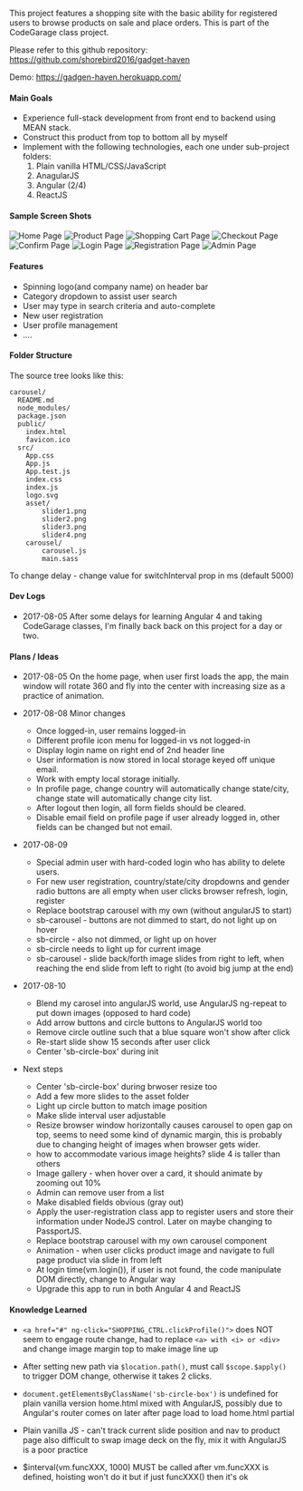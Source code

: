 This project features a shopping site with the basic ability for registered users to browse
products on sale and place orders.  This is part of the CodeGarage class project. 

Please refer to this github repository: https://github.com/shorebird2016/gadget-haven

Demo: https://gadgen-haven.herokuapp.com/

#### Main Goals
- Experience full-stack development from front end to backend using MEAN stack.
- Construct this product from top to bottom all by myself
- Implement with the following technologies, each one under sub-project folders:
    1. Plain vanilla HTML/CSS/JavaScript
    2. AnagularJS
    3. Angular (2/4)
    4. ReactJS

#### Sample Screen Shots
![Home Page](doc/home.png)
![Product Page](doc/product.png)
![Shopping Cart Page](doc/cart.png)
![Checkout Page](doc/checkout.png)
![Confirm Page](doc/confirm.png)
![Login Page](doc/login.png)
![Registration Page](doc/register.png)
![Admin Page](doc/admin.png)

#### Features
- Spinning logo(and company name) on header bar
- Category dropdown to assist user search
- User may type in search criteria and auto-complete
- New user registration
- User profile management
- ....

#### Folder Structure

The source tree looks like this:
```
carousel/
  README.md
  node_modules/
  package.json
  public/
    index.html
    favicon.ico
  src/
    App.css
    App.js
    App.test.js
    index.css
    index.js
    logo.svg
    asset/
        slider1.png
        slider2.png
        slider3.png
        slider4.png
    carousel/
        carousel.js
        main.sass
```
To change delay - change value for switchInterval prop in ms (default 5000)

#### Dev Logs
- 2017-08-05 After some delays for learning Angular 4 and taking CodeGarage classes, I'm finally back
  back on this project for a day or two. 

#### Plans / Ideas
- 2017-08-05 On the home page, when user first loads the app, the main window will rotate 360 and fly into
  the center with increasing size as a practice of animation.
- 2017-08-08 Minor changes 
    - Once logged-in, user remains logged-in 
    - Different profile icon menu for logged-in vs not logged-in 
    - Display login name on right end of 2nd header line 
    - User information is now stored in local storage keyed off unique email. 
    - Work with empty local storage initially.
    - In profile page, change country will automatically change state/city, change state will automatically
      change city list.
    - After logout then login, all form fields should be cleared.
    - Disable email field on profile page if user already logged in, 
      other fields can be changed but not email.
- 2017-08-09 
    - Special admin user with hard-coded login who has ability to delete users.
    - For new user registration, country/state/city dropdowns and gender radio buttons
      are all empty when user clicks browser refresh, login, register
    - Replace bootstrap carousel with my own (without angularJS to start)
    - sb-carousel - buttons are not dimmed to start, do not light up on hover
    - sb-circle - also not dimmed, or light up on hover
    - sb-circle needs to light up for current image
    - sb-carousel - slide back/forth image slides from right to left, when reaching the end
        slide from left to right (to avoid big jump at the end)
- 2017-08-10        
    - Blend my carosel into angularJS world, use AngularJS ng-repeat to put down images 
      (opposed to hard code)
    - Add arrow buttons and circle buttons to AngularJS world too
    - Remove circle outline such that a blue square won't show after click
    - Re-start slide show 15 seconds after user click
    - Center 'sb-circle-box' during init

- Next steps 
    - Center 'sb-circle-box' during brwoser resize too
    - Add a few more slides to the asset folder
    - Light up circle button to match image position
    - Make slide interval user adjustable
    - Resize browser window horizontally causes carousel to open gap on top, 
      seems to need some kind of dynamic margin, this is probably due to changing 
      height of images when browser gets wider.
    - how to accommodate various image heights? slide 4 is taller than others
    - Image gallery - when hover over a card, it should animate by zooming out 10%
    - Admin can remove user from a list  
    - Make disabled fields obvious (gray out)
    - Apply the user-registration class app to register users and store their information under
        NodeJS control.  Later on maybe changing to PassportJS.
    - Replace bootstrap carousel with my own carousel component  
    - Animation - when user clicks product image and navigate to full page product via 
        slide in from left
    - At login time(vm.login()), if user is not found, the code manipulate DOM directly, change to Angular way
    - Upgrade this app to run in both Angular 4 and ReactJS    

#### Knowledge Learned
- ```<a href="#" ng-click="SHOPPING_CTRL.clickProfile()">``` 
  does NOT seem to 
  engage route change, had to replace ```<a> with <i> or <div>``` and 
  change image margin top to make image line up
  
- After setting new path via ```$location.path()```, must call ```$scope.$apply()```
  to trigger DOM change, otherwise it takes 2 clicks.
  
- ``` document.getElementsByClassName('sb-circle-box') ``` is undefined for
  plain vanilla version home.html mixed with AngularJS, possibly due to Angular's router comes 
  on later after page load to load home.html partial
  
- Plain vanilla JS - can't track current slide position and nav to product page
  also difficult to swap image deck on the fly, mix it with AngularJS is a poor practice
  
- $interval(vm.funcXXX, 1000) MUST be called after vm.funcXXX is defined, hoisting won't do it
  but if just funcXXX() then it's ok